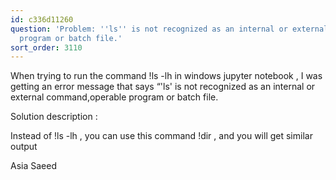 ```yaml
---
id: c336d11260
question: 'Problem: ''ls'' is not recognized as an internal or external command, operable
  program or batch file.'
sort_order: 3110
---
```


When trying to run the command  !ls -lh in windows jupyter notebook  , I was getting an error message that says “'ls' is not recognized as an internal or external command,operable program or batch file.

Solution description :

Instead of !ls -lh , you can use this command !dir , and you will get similar output

Asia Saeed

